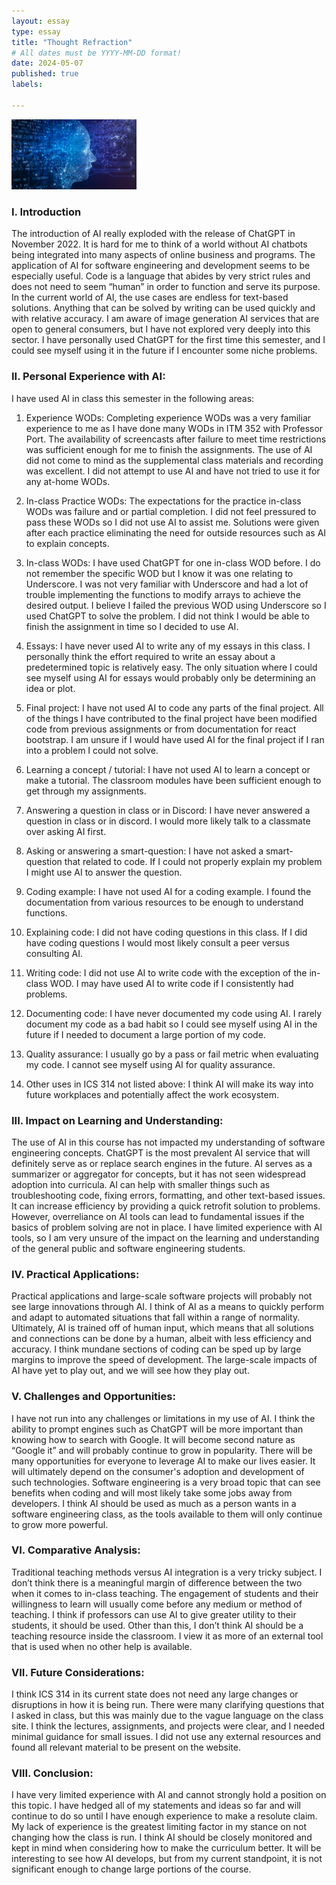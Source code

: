 ```yaml
---
layout: essay
type: essay
title: "Thought Refraction"
# All dates must be YYYY-MM-DD format!
date: 2024-05-07
published: true
labels:

---
```

<img width="200px" class="rounded float-start pe-4" src="../img/ai.jpeg">

### I. Introduction
The introduction of AI really exploded with the release of ChatGPT in November 2022. It is hard for me to think of a world without AI chatbots being integrated into many aspects of online business and programs. The application of AI for software engineering and development seems to be especially useful. Code is a language that abides by very strict rules and does not need to seem “human” in order to function and serve its purpose. In the current world of AI, the use cases are endless for text-based solutions. Anything that can be solved by writing can be used quickly and with relative accuracy. I am aware of image generation AI services that are open to general consumers, but I have not explored very deeply into this sector. I have personally used ChatGPT for the first time this semester, and I could see myself using it in the future if I encounter some niche problems.

### II. Personal Experience with AI:
I have used AI in class this semester in the following areas:

  1. Experience WODs: Completing experience WODs was a very familiar experience to me as I have done many WODs in ITM 352 with Professor Port. The availability of screencasts after failure to meet time restrictions was sufficient enough for me to finish the assignments. The use of AI did not come to mind as the supplemental class materials and recording was excellent. I did not attempt to use AI and have not tried to use it for any at-home WODs.

  2. In-class Practice WODs: The expectations for the practice in-class WODs was failure and or partial completion. I did not feel pressured to pass these WODs so I did not use AI to assist me. Solutions were given after each practice eliminating the need for outside resources such as AI to explain concepts.

  3. In-class WODs: I have used ChatGPT for one in-class WOD before. I do not remember the specific WOD but I know it was one relating to Underscore. I was not very familiar with Underscore and had a lot of trouble implementing the functions to modify arrays to achieve the desired output. I believe I failed the previous WOD using Underscore so I used ChatGPT to solve the problem. I did not think I would be able to finish the assignment in time so I decided to use AI.

  4. Essays: I have never used AI to write any of my essays in this class. I personally think the effort required to write an essay about a predetermined topic is relatively easy. The only situation where I could see myself using AI for essays would probably only be determining an idea or plot.

  5. Final project: I have not used AI to code any parts of the final project. All of the things I have contributed to the final project have been modified code from previous assignments or from documentation for react bootstrap. I am unsure if I would have used AI for the final project if I ran into a problem I could not solve.

  6. Learning a concept / tutorial: I have not used AI to learn a concept or make a tutorial. The classroom modules have been sufficient enough to get through my assignments.

  7. Answering a question in class or in Discord: I have never answered a question in class or in discord. I would more likely talk to a classmate over asking AI first.

  8. Asking or answering a smart-question: I have not asked a smart-question that related to code. If I could not properly explain my problem I might use AI to answer the question.

  9. Coding example: I have not used AI for a coding example. I found the documentation from various resources to be enough to understand functions.

  10. Explaining code: I did not have coding questions in this class. If I did have coding questions I would most likely consult a peer versus consulting AI.

  11. Writing code: I did not use AI to write code with the exception of the in-class WOD. I may have used AI to write code if I consistently had problems.

  12. Documenting code: I have never documented my code using AI. I rarely document my code as a bad habit so I could see myself using AI in the future if I needed to document a large portion of my code.

  13. Quality assurance: I usually go by a pass or fail metric when evaluating my code. I cannot see myself using AI for quality assurance.

  14. Other uses in ICS 314 not listed above: I think AI will make its way into future workplaces and potentially affect the work ecosystem.


### III. Impact on Learning and Understanding:
The use of AI in this course has not impacted my understanding of software engineering concepts. ChatGPT is the most prevalent AI service that will definitely serve as or replace search engines in the future. AI serves as a summarizer or aggregator for concepts, but it has not seen widespread adoption into curricula. AI can help with smaller things such as troubleshooting code, fixing errors, formatting, and other text-based issues. It can increase efficiency by providing a quick retrofit solution to problems. However, overreliance on AI tools can lead to fundamental issues if the basics of problem solving are not in place. I have limited experience with AI tools, so I am very unsure of the impact on the learning and understanding of the general public and software engineering students.

### IV. Practical Applications:
Practical applications and large-scale software projects will probably not see large innovations through AI. I think of AI as a means to quickly perform and adapt to automated situations that fall within a range of normality. Ultimately, AI is trained off of human input, which means that all solutions and connections can be done by a human, albeit with less efficiency and accuracy. I think mundane sections of coding can be sped up by large margins to improve the speed of development. The large-scale impacts of AI have yet to play out, and we will see how they play out.

### V. Challenges and Opportunities:
I have not run into any challenges or limitations in my use of AI. I think the ability to prompt engines such as ChatGPT will be more important than knowing how to search with Google. It will become second nature as “Google it” and will probably continue to grow in popularity. There will be many opportunities for everyone to leverage AI to make our lives easier. It will ultimately depend on the consumer's adoption and development of such technologies. Software engineering is a very broad topic that can see benefits when coding and will most likely take some jobs away from developers. I think AI should be used as much as a person wants in a software engineering class, as the tools available to them will only continue to grow more powerful.

### VI. Comparative Analysis:
Traditional teaching methods versus AI integration is a very tricky subject. I don’t think there is a meaningful margin of difference between the two when it comes to in-class teaching. The engagement of students and their willingness to learn will usually come before any medium or method of teaching. I think if professors can use AI to give greater utility to their students, it should be used. Other than this, I don’t think AI should be a teaching resource inside the classroom. I view it as more of an external tool that is used when no other help is available.

### VII. Future Considerations:
I think ICS 314 in its current state does not need any large changes or disruptions in how it is being run. There were many clarifying questions that I asked in class, but this was mainly due to the vague language on the class site. I think the lectures, assignments, and projects were clear, and I needed minimal guidance for small issues. I did not use any external resources and found all relevant material to be present on the website.

### VIII. Conclusion:
I have very limited experience with AI and cannot strongly hold a position on this topic. I have hedged all of my statements and ideas so far and will continue to do so until I have enough experience to make a resolute claim. My lack of experience is the greatest limiting factor in my stance on not changing how the class is run. I think AI should be closely monitored and kept in mind when considering how to make the curriculum better. It will be interesting to see how AI develops, but from my current standpoint, it is not significant enough to change large portions of the course.
